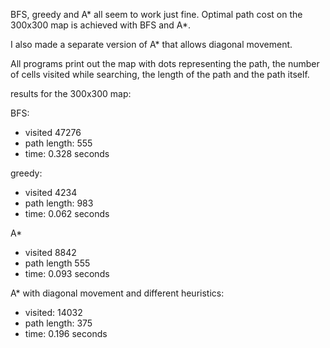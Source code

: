 BFS, greedy and A* all seem to work just fine. Optimal path cost on the 300x300 map is achieved with BFS and A*.

I also made a separate version of A* that allows diagonal movement. 

All programs print out the map with dots representing the path, the number of cells visited while searching, 
the length of the path and the path itself.


results for the 300x300 map:

BFS:
* visited 47276
* path length: 555
* time: 0.328 seconds

greedy:
* visited 4234
* path length: 983
* time: 0.062 seconds

A*
* visited 8842
* path length 555
* time: 0.093 seconds


A* with diagonal movement and different heuristics:
* visited: 14032
* path length: 375
* time: 0.196 seconds

